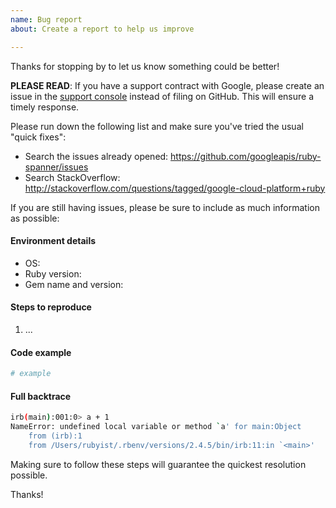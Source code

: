 ```yaml
---
name: Bug report
about: Create a report to help us improve

---
```


Thanks for stopping by to let us know something could be better!

**PLEASE READ**: If you have a support contract with Google, please create an issue in the [support console](https://cloud.google.com/support/) instead of filing on GitHub. This will ensure a timely response.

Please run down the following list and make sure you've tried the usual "quick fixes":

  - Search the issues already opened: https://github.com/googleapis/ruby-spanner/issues
  - Search StackOverflow: http://stackoverflow.com/questions/tagged/google-cloud-platform+ruby

If you are still having issues, please be sure to include as much information as possible:

#### Environment details

  - OS:
  - Ruby version:
  - Gem name and version:

#### Steps to reproduce

  1. ...

#### Code example

```ruby
# example
```

#### Full backtrace

```sh
irb(main):001:0> a + 1
NameError: undefined local variable or method `a' for main:Object
    from (irb):1
    from /Users/rubyist/.rbenv/versions/2.4.5/bin/irb:11:in `<main>'
```

Making sure to follow these steps will guarantee the quickest resolution possible.

Thanks!
